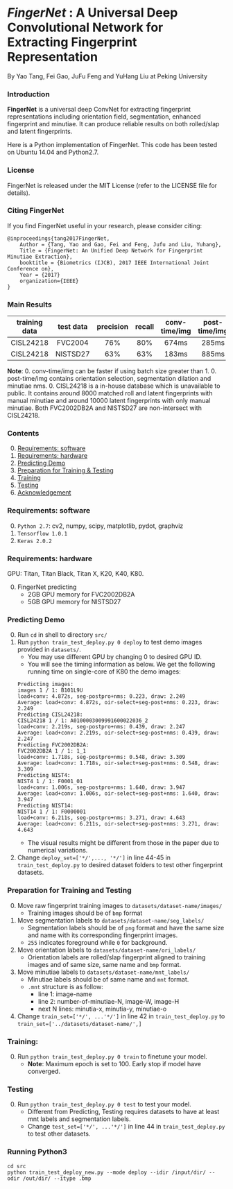 # *FingerNet* : A Universal Deep Convolutional Network for Extracting Fingerprint Representation

By Yao Tang, Fei Gao, JuFu Feng and YuHang Liu at Peking University

### Introduction

**FingerNet** is a universal deep ConvNet for extracting fingerprint representations including orientation field, segmentation, enhanced fingerprint and minutiae. It can produce reliable results on both rolled/slap and latent fingerprints.

Here is a Python implementation of FingerNet. This code has been tested on Ubuntu 14.04 and Python2.7.

### License

FingerNet is released under the MIT License (refer to the LICENSE file for details).

### Citing FingerNet

If you find FingerNet useful in your research, please consider citing:

    @inproceedings{tang2017FingerNet,
        Author = {Tang, Yao and Gao, Fei and Feng, Jufu and Liu, Yuhang},
        Title = {FingerNet: An Unified Deep Network for Fingerprint Minutiae Extraction},
        booktitle = {Biometrics (IJCB), 2017 IEEE International Joint Conference on},
        Year = {2017}
        organization={IEEE}
    }

### Main Results
| training data | test data | precision| recall | conv-time/img| post-time/img|
|:-------------:|:---------:|:--------:|:------:|:------------:|:------------:|
|  CISL24218    |  FVC2004  |   76%    |  80%   |  674ms       |   285ms      |
|  CISL24218    |  NISTSD27 |   63%    |  63%   |  183ms       |   885ms      |

**Note**: 
0. conv-time/img can be faster if using batch size greater than 1.
0. post-time/img contains orientation selection, segmentation dilation and minutiae nms.
0. CISL24218 is a in-house database which is unavailable to public. It contains around 8000 matched roll and latent fingerprints with manual minutiae and around 10000 latent fingerprints with only manual minutiae. Both FVC2002DB2A and NISTSD27 are non-intersect with CISL24218. 

### Contents
0. [Requirements: software](#requirements-software)
0. [Requirements: hardware](#requirements-hardware)
0. [Predicting Demo](#predicting-demo)
0. [Preparation for Training & Testing](#preparation-for-training-and-testing)
0. [Training](#training)
0. [Testing](#testing)
0. [Acknowledgement](#acknowledgement)


### Requirements: software

0. `Python 2.7`: cv2, numpy, scipy, matplotlib, pydot, graphviz
0. `Tensorflow 1.0.1`
0.  `Keras 2.0.2`

### Requirements: hardware

GPU: Titan, Titan Black, Titan X, K20, K40, K80.

0. FingerNet predicting
    - 2GB GPU memory for FVC2002DB2A
    - 5GB GPU memory for NISTSD27

### Predicting Demo

0.  Run `cd` in shell to directory `src/`
0.  Run `python train_test_deploy.py 0 deploy` to test demo images provided in `datasets/`.
    - You may use different GPU by changing 0 to desired GPU ID. 
    - You will see the timing information as below. We get the following running time on single-core of K80 the demo images:
    ```Shell
    Predicting images:
    images 1 / 1: B101L9U
    load+conv: 4.872s, seg-postpro+nms: 0.223, draw: 2.249
    Average: load+conv: 4.872s, oir-select+seg-post+nms: 0.223, draw: 2.249
    Predicting CISL24218:
    CISL24218 1 / 1: A0100003009991600022036_2
    load+conv: 2.219s, seg-postpro+nms: 0.439, draw: 2.247
    Average: load+conv: 2.219s, oir-select+seg-post+nms: 0.439, draw: 2.247
    Predicting FVC2002DB2A:
    FVC2002DB2A 1 / 1: 1_1
    load+conv: 1.718s, seg-postpro+nms: 0.548, draw: 3.309
    Average: load+conv: 1.718s, oir-select+seg-post+nms: 0.548, draw: 3.309
    Predicting NIST4:
    NIST4 1 / 1: F0001_01
    load+conv: 1.006s, seg-postpro+nms: 1.640, draw: 3.947
    Average: load+conv: 1.006s, oir-select+seg-post+nms: 1.640, draw: 3.947
    Predicting NIST14:
    NIST14 1 / 1: F0000001
    load+conv: 6.211s, seg-postpro+nms: 3.271, draw: 4.643
    Average: load+conv: 6.211s, oir-select+seg-post+nms: 3.271, draw: 4.643
    ```
    - The visual results might be different from those in the paper due to numerical variations.    
0. Change `deploy_set=['*/',..., '*/']` in line 44-45 in `train_test_deploy.py` to desired dataset folders to test other fingerprint datasets.

### Preparation for Training and Testing

0.  Move raw fingerprint training images to `datasets/dataset-name/images/`
    - Training images should be of `bmp` format
0.  Move segmentation labels to `datasets/dataset-name/seg_labels/`
    - Segmentation labels should be of `png` format and have the same size and name with its corresponding fingerprint images.
    - `255` indicates foreground while `0` for background.
0. Move orientation labels to `datasets/dataset-name/ori_labels/`
    - Orientation labels are rolled/slap fingerprint aligned to training images and of same size, same name and `bmp` format.
0. Move minutiae labels to `datasets/dataset-name/mnt_labels/`
    - Minutiae labels should be of same name and `mnt` format.
    - `.mnt` structure is as follow:
        - line 1: image-name
        - line 2: number-of-minutiae-N, image-W, image-H
        - next N lines: minutia-x, minutia-y, minutiae-o 
0. Change `train_set=['*/', ...'*/']` in line 42 in `train_test_deploy.py` to `train_set=['../datasets/dataset-name/',]`

### Training:

0. Run `python train_test_deploy.py 0 train` to finetune your model. 
    - **Note**: Maximum epoch is set to 100. Early stop if model have converged.

### Testing

0. Run `python train_test_deploy.py 0 test` to test your model.
    - Different from Predicting, Testing requires datasets to have at least mnt labels and segmentation labels. 
    - Change `test_set=['*/', ...'*/']` in line 44 in `train_test_deploy.py` to test other datasets.

### Running Python3

    cd src
    python train_test_deploy_new.py --mode deploy --idir /input/dir/ --odir /out/dir/ --itype .bmp
